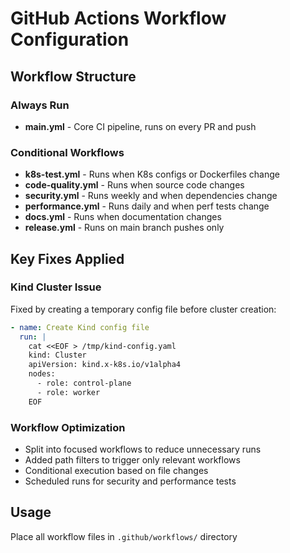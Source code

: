 # GitHub Actions Workflow Configuration

## Workflow Structure

### Always Run
- **main.yml** - Core CI pipeline, runs on every PR and push

### Conditional Workflows
- **k8s-test.yml** - Runs when K8s configs or Dockerfiles change
- **code-quality.yml** - Runs when source code changes
- **security.yml** - Runs weekly and when dependencies change
- **performance.yml** - Runs daily and when perf tests change
- **docs.yml** - Runs when documentation changes
- **release.yml** - Runs on main branch pushes only

## Key Fixes Applied

### Kind Cluster Issue
Fixed by creating a temporary config file before cluster creation:
```yaml
- name: Create Kind config file
  run: |
    cat <<EOF > /tmp/kind-config.yaml
    kind: Cluster
    apiVersion: kind.x-k8s.io/v1alpha4
    nodes:
      - role: control-plane
      - role: worker
    EOF
```

### Workflow Optimization
- Split into focused workflows to reduce unnecessary runs
- Added path filters to trigger only relevant workflows
- Conditional execution based on file changes
- Scheduled runs for security and performance tests

## Usage
Place all workflow files in `.github/workflows/` directory